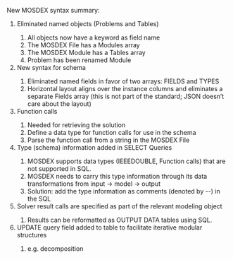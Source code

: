 New MOSDEX syntax summary:
<ol>
  <li>Eliminated named objects (Problems and Tables)</li>
  <ol>
<li>All objects now have a keyword as field name</li>
<li>The MOSDEX File has a Modules array</li>
<li>The MOSDEX Module has a Tables array</li>
<li>Problem has been renamed Module</li>
  </ol>
<li>New syntax for schema</li>
    <ol>
<li>Eliminated named fields in favor of two arrays: FIELDS and TYPES</li>
<li>Horizontal layout aligns over the instance columns and eliminates a separate Fields array (this is not part of the standard; JSON doesn’t care about the layout)</li>
        </ol>
<li>Function calls</li>
    <ol>
<li>Needed for retrieving the solution</li>
<li>Define a data type for function calls for use in the schema</li>
<li>Parse the function call from a string in the MOSDEX File</li>
    </ol>
<li>Type (schema) information added in SELECT Queries</li>
    <ol>
<li>MOSDEX supports data types (IEEEDOUBLE, Function calls) that are not supported in SQL.</li>
<li>MOSDEX needs to carry this type information through its data transformations from input -> model -> output</li>
<li>Solution: add the type information as comments (denoted by --) in the SQL</li> 
    </ol>
<li>Solver result calls are specified as part of the relevant modeling object</li>
    <ol>
<li>Results can be reformatted as OUTPUT DATA tables using SQL.</li>
    </ol>
<li>UPDATE query field added to table to facilitate iterative modular structures</li>
    <ol>
<li>e.g. decomposition</li>
    </ol>
  </ol>
